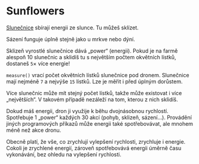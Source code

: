 # Sunflowers
[Slunečnice](objects/sunflower) sbírají energii ze slunce. Tu můžeš sklízet. 

Sázení funguje úplně stejně jako u mrkve nebo dýní. 

Sklizeň vyrostlé slunečnice dává „power“ (energii).
Pokud je na farmě alespoň 10 slunečnic a sklidíš tu s největším počtem okvětních lístků, dostaneš `5`× více energie!

`measure()` vrací počet okvětních lístků slunečnice pod dronem.
Slunečnice mají nejméně `7` a nejvýše `15` lístků.
Lze je měřit i před úplným dorůstem.

Více slunečnic může mít stejný počet lístků, takže může existovat i více „největších“. V takovém případě nezáleží na tom, kterou z nich sklidíš.

Dokud máš energii, dron ji využije k běhu dvojnásobnou rychlostí. 
Spotřebuje 1 „power“ každých 30 akcí (pohyb, sklizeň, sázení…).
Provádění jiných programových příkazů může energii také spotřebovávat, ale mnohem méně než akce dronu.

Obecně platí, že vše, co zrychlují vylepšení rychlosti, zrychluje i energie.
Cokoli je zrychlené energií, zároveň spotřebovává energii úměrně času vykonávání, bez ohledu na vylepšení rychlosti.
